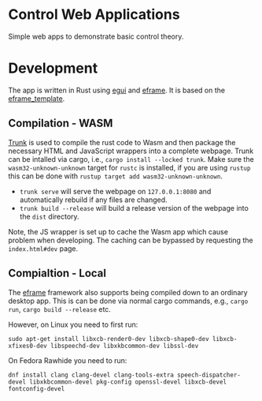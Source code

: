 # Control Web Applications

Simple web apps to demonstrate basic control theory.

# Development

The app is written in Rust using [egui](https://github.com/emilk/egui/) and [eframe](https://github.com/emilk/egui/tree/master/crates/eframe). It is based on the [eframe_template](https://github.com/emilk/eframe_template/tree/master).

## Compilation - WASM

[Trunk](https://trunkrs.dev/) is used to compile the rust code to Wasm and then package the necessary HTML and JavaScript wrappers into a complete webpage. Trunk can be intalled via cargo, i.e., `cargo install --locked trunk`. Make sure the `wasm32-unknown-unknown` target for `rustc` is installed, if you are using `rustup` this can be done with `rustup target add wasm32-unknown-unknown`.

* `trunk serve` will serve the webpage on `127.0.0.1:8080` and automatically rebuild if any files are changed.
* `trunk build --release` will build a release version of the webpage into the `dist` directory.

Note, the JS wrapper is set up to cache the Wasm app which cause problem when developing. The caching can be bypassed by requesting the `index.html#dev` page.


## Compialtion - Local

The [eframe](https://github.com/emilk/egui/tree/master/crates/eframe) framework also supports being compiled down to an ordinary desktop app. This is can be done via normal cargo commands, e.g., `cargo run`, `cargo build --release` etc.

However, on Linux you need to first run:

`sudo apt-get install libxcb-render0-dev libxcb-shape0-dev libxcb-xfixes0-dev libspeechd-dev libxkbcommon-dev libssl-dev`

On Fedora Rawhide you need to run:

`dnf install clang clang-devel clang-tools-extra speech-dispatcher-devel libxkbcommon-devel pkg-config openssl-devel libxcb-devel fontconfig-devel`
